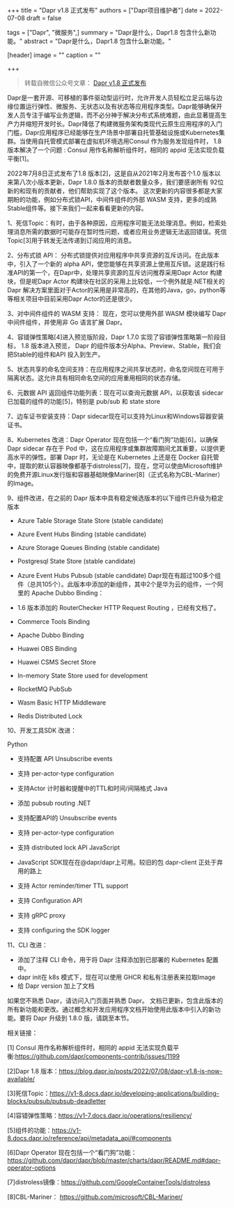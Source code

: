 
+++
title = "Dapr v1.8 正式发布"
authors = ["Dapr项目维护者"]
date =  2022-07-08
draft = false

tags = ["Dapr", "微服务",]
summary = "Dapr是什么，Dapr1.8 包含什么新功能。"
abstract = "Dapr是什么，Dapr1.8 包含什么新功能。"

[header]
image = ""
caption = ""

+++
> 转载自微信公众号文章： [Dapr v1.8 正式发布](https://mp.weixin.qq.com/s/FwbxOUJoq0lkbPnIHXWGWw)

Dapr是一套开源、可移植的事件驱动型运行时，允许开发人员轻松立足云端与边缘位置运行弹性、微服务、无状态以及有状态等应用程序类型。Dapr能够确保开发人员专注于编写业务逻辑，而不必分神于解决分布式系统难题，由此显著提高生产力并缩短开发时长。Dapr降低了构建微服务架构类现代云原生应用程序的入门门槛，Dapr应用程序已经能够在生产场景中部署自托管基础设施或Kubernetes集群。当使用自托管模式部署在虚拟机环境选用Consul 作为服务发现组件时， 1.8版本解决了一个问题 : Consul 用作名称解析组件时，相同的 appid 无法实现负载平衡[1]。

2022年7月8日正式发布了1.8 版本[2]，这是自从2021年2月发布首个1.0 版本以来第八次小版本更新，Dapr 1.8.0 版本的贡献者数量众多，我们要感谢所有 92位新的和现有的贡献者，他们帮助实现了这个版本。 这次更新的内容很多都是大家期盼的功能，例如分布式锁API，中间件组件的外部 WASM 支持，更多的成熟Stable组件等。接下来我们一起来看看更新的内容。

1、死信Topic：有时，由于各种原因，应用程序可能无法处理消息。例如，检索处理消息所需的数据时可能存在暂时性问题，或者应用业务逻辑无法返回错误。死信Topic[3]用于转发无法传递到订阅应用的消息。

2、分布式锁 API： 分布式锁提供对应用程序中共享资源的互斥访问。在此版本中，引入了一个新的 alpha API，使您能够在共享资源上使用互斥锁。这是践行标准API的第一个，在Dapr中，处理共享资源的互斥访问推荐采用Dapr Actor 构建块，但是呢Dapr Actor 构建块在社区的采用上比较低，一个例外就是.NET相关的Dapr 解决方案里面对于Actor的采用是非常高的，在其他的Java，go，python等等相关项目中目前采用Dapr Actor的还是很少。

3、对中间件组件的 WASM 支持： 现在，您可以使用外部 WASM 模块编写 Dapr 中间件组件，并使用非 Go 语言扩展 Dapr。

4、容错弹性策略[4]进入预览版阶段，Dapr 1.7.0 实现了容错弹性策略第一阶段目标， 1.8 版本进入预览， Dapr 的组件版本分Alpha、Preview、Stable，我们会把Stable的组件和API 投入到生产。

5、状态共享的命名空间支持：在应用程序之间共享状态时，命名空间现在可用于隔离状态。这允许具有相同命名空间的应用重用相同的状态存储。

6、元数据 API 返回组件功能列表：现在可以查询元数据 API，以获取该 sidecar 已加载的组件的功能[5]，特别是 pub/sub 和 state store

7、边车证书安装支持：Dapr sidecar现在可以支持为Linux和Windows容器安装证书。

8、Kubernetes 改进：Dapr Operator 现在包括一个“看门狗”功能[6]，以确保 Dapr sidecar 存在于 Pod 中，这在应用程序或集群故障期间尤其重要，以提供更高水平的弹性。部署 Dapr 时，无论是在 Kubernetes 上还是在 Docker 自托管中，提取的默认容器映像都基于distroless[7]，现在，您可以使由Microsoft维护的免费开源Linux发行版和容器基础映像Mariner[8]（正式名称为CBL-Mariner）的Image。

9、组件改进，在之前的 Dapr 版本中具有稳定候选版本的以下组件已升级为稳定版本

- Azure Table Storage State Store (stable candidate)
- Azure Event Hubs Binding (stable candidate)
- Azure Storage Queues Binding (stable candidate)
- Postgresql State Store (stable candidate)
- Azure Event Hubs Pubsub (stable candidate)
Dapr现在有超过100多个组件（总共105个）。此版本中添加的新组件，其中2个是华为云的组件，一个阿里的 Apache Dubbo Binding：

- 1.6 版本添加的 RouterChecker HTTP Request Routing ，已经有文档了。
- Commerce Tools Binding
- Apache Dubbo Binding
- Huawei OBS Binding
- Huawei CSMS Secret Store
- In-memory State Store used for development
- RocketMQ PubSub
- Wasm Basic HTTP Middleware
- Redis Distributed Lock

10、开发工具SDK 改进：

Python

- 支持配置 API Unsubscribe events
- 支持 per-actor-type configuration
- 支持Actor 计时器和提醒中的TTL和时间/间隔格式
Java

- 添加 pubsub routing
.NET

- 支持配置API的 Unsubscribe events 
- 支持 per-actor-type configuration
- 支持 distributed lock API
JavaScript

- JavaScript SDK现在在@dapr/dapr上可用。较旧的包 dapr-client 正处于弃用的路上
- 支持 Actor reminder/timer TTL support
- 支持 Configuration API
- 支持 gRPC proxy
- 支持 configuring the SDK logger

11、CLI 改进：

- 添加了注释 CLI 命令，用于将 Dapr 注释添加到已部署的 Kubernetes 配置中。
- dapr init在 k8s 模式下，现在可以使用 GHCR 和私有注册表来拉取Image
- 给 Dapr version 加上了文档
 

如果您不熟悉 Dapr，请访问入门页面并熟悉 Dapr。 文档已更新，包含此版本的所有新功能和更改。通过概念和开发应用程序文档开始使用此版本中引入的新功能。要将 Dapr 升级到 1.8.0 版，请跳至本节。

相关链接：

[1] Consul 用作名称解析组件时，相同的 appid 无法实现负载平衡:https://github.com/dapr/components-contrib/issues/1199

[2]Dapr 1.8 版本：https://blog.dapr.io/posts/2022/07/08/dapr-v1.8-is-now-available/

[3]死信Topic：https://v1-8.docs.dapr.io/developing-applications/building-blocks/pubsub/pubsub-deadletter

[4]容错弹性策略：https://v1-7.docs.dapr.io/operations/resiliency/

[5]组件的功能：https://v1-8.docs.dapr.io/reference/api/metadata_api/#components

[6]Dapr Operator 现在包括一个“看门狗”功能：https://github.com/dapr/dapr/blob/master/charts/dapr/README.md#dapr-operator-options

[7]distroless镜像：https://github.com/GoogleContainerTools/distroless

[8]CBL-Mariner： https://github.com/microsoft/CBL-Mariner/